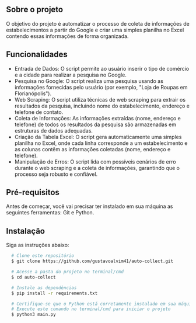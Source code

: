 ## Sobre o projeto

O objetivo do projeto é automatizar o processo de coleta de informações de estabelecimentos a partir do Google e criar uma simples planilha no Excel contendo essas informações de forma organizada.

## Funcionalidades

* Entrada de Dados: O script permite ao usuário inserir o tipo de comércio e a cidade para realizar a pesquisa no Google.
* Pesquisa no Google: O script realiza uma pesquisa usando as informações fornecidas pelo usuário (por exemplo, "Loja de Roupas em Florianópolis").
* Web Scraping: O script utiliza técnicas de web scraping para extrair os resultados da pesquisa, incluindo nome do estabelecimento, endereço e telefone de contato.
* Coleta de Informações: As informações extraídas (nome, endereço e telefone) de todos os resultados da pesquisa são armazenadas em estruturas de dados adequadas.
* Criação da Tabela Excel: O script gera automaticamente uma simples planilha no Excel, onde cada linha corresponde a um estabelecimento e as colunas contêm as informações coletadas (nome, endereço e telefone).
* Manipulação de Erros: O script lida com possíveis cenários de erro durante o web scraping e a coleta de informações, garantindo que o processo seja robusto e confiável.

## Pré-requisitos

Antes de começar, você vai precisar ter instalado em sua máquina as seguintes ferramentas: Git e Python.

## Instalação

Siga as instruções abaixo:
```bash
  # Clone este repositório
  $ git clone https://github.com/gustavoalvim41/auto-collect.git

  # Acesse a pasta do projeto no terminal/cmd
  $ cd auto-collect

  # Instale as dependências
  $ pip install -r requirements.txt

  # Certifique-se que o Python está corretamente instalado em sua máquina
  # Execute este comando no terminal/cmd para iniciar o projeto
  $ python3 main.py
```